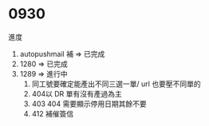 # 0930
進度
1. autopushmail 補 => 已完成
2. 1280 => 已完成
3. 1289 => 進行中
   1. 同工號要確定能產出不同三選一單/ url 也要壓不同單的
   2. 404以 DR 單有沒有產過為主
   3. 403 404 需要顯示停用日期其餘不要
   4. 412 補催簽信
   
